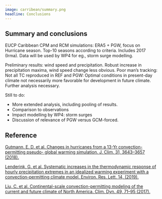```yaml
---
image: carribean/summary.png
headline: Conclusions
---
```


## Summary and conclusions

EUCP Caribbean CPM and RCM simulations: ERA5 + PGW, focus on Hurricane season. Top-10 seasons according to criteria. Includes 2017 (Irma). Data will be used by WP4 for eg., storm surge modelling.

Preliminary results: wind speed and precipitation. Robust increase in precipitation maxima, wind speed change less obvious. Poor man’s tracking: Not all TC reproduced in REF and PGW: Optimal conditions in present-day climate not necessarily more favorable for development in future climate. Further analysis necessary.

Still to do:
- More extended analysis, including pooling of results.
- Comparison to observations
- Impact modelling by WP4: storm surges
- Discussion of relevance of PGW versus GCM-forced.

## Reference

[Gutmann, E. D. et al. Changes in hurricanes from a 13-Yr convection-permitting pseudo- global warming simulation. J. Clim. 31, 3643–3657 (2018).](https://journals.ametsoc.org/view/journals/clim/31/9/jcli-d-17-0391.1.xml?tab_body=pdf)

[Lenderink, G. et al. Systematic increases in the thermodynamic response of hourly precipitation extremes in an idealized warming experiment with a convection-permitting climate model. Environ. Res. Lett. 14, (2019).](https://iopscience.iop.org/article/10.1088/1748-9326/ab214a/meta)

[Liu, C. et al. Continental-scale convection-permitting modeling of the current and future climate of North America. Clim. Dyn. 49, 71–95 (2017).](https://link.springer.com/article/10.1007/s00382-016-3327-9)

